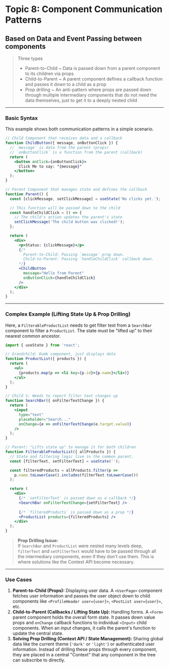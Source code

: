 # Topic 8: Component Communication Patterns

## Based on Data and Event Passing between components

> Three types
>
> - Parent-to-Child ~ Data is passed down from a parent component to its children via props
> - Child-to-Parent ~ A parent component defines a callback function and passes it down to a child as a prop
> - Prop drilling ~ An anti-pattern where props are passed down through multiple intermediary components that do not need the data themselves, just to get it to a deeply nested child

---

### Basic Syntax

This example shows both communication patterns in a simple scenario.

```jsx
// Child Component that receives data and a callback
function ChildButton({ message, onButtonClick }) {
  // `message` is data from the parent (props)
  // `onButtonClick` is a function from the parent (callback)
  return (
    <button onClick={onButtonClick}>
      Click Me to say: "{message}"
    </button>
  );
}

// Parent Component that manages state and defines the callback
function Parent() {
  const [clickMessage, setClickMessage] = useState('No clicks yet.');

  // This function will be passed down to the child
  const handleChildClick = () => {
    // The child's action updates the parent's state
    setClickMessage('The child button was clicked!');
  };

  return (
    <div>
      <p>Status: {clickMessage}</p>
      {/* 
        Parent-to-Child: Passing `message` prop down.
        Child-to-Parent: Passing `handleChildClick` callback down.
      */}
      <ChildButton
        message="Hello from Parent"
        onButtonClick={handleChildClick}
      />
    </div>
  );
}
```

---

### Complex Example (Lifting State Up & Prop Drilling)

Here, a `FilterableProductList` needs to get filter text from a `SearchBar` component to filter a `ProductList`. The state must be "lifted up" to their nearest common ancestor.

```jsx
import { useState } from 'react';

// Grandchild: Dumb component, just displays data
function ProductList({ products }) {
  return (
    <ul>
      {products.map(p => <li key={p.id}>{p.name}</li>)}
    </ul>
  );
}

// Child 1: Needs to report filter text changes up
function SearchBar({ onFilterTextChange }) {
  return (
    <input
      type="text"
      placeholder="Search..."
      onChange={e => onFilterTextChange(e.target.value)}
    />
  );
}

// Parent: "Lifts state up" to manage it for both children
function FilterableProductList({ allProducts }) {
  // State and filtering logic live in the common parent.
  const [filterText, setFilterText] = useState('');

  const filteredProducts = allProducts.filter(p =>
    p.name.toLowerCase().includes(filterText.toLowerCase())
  );

  return (
    <div>
      {/* `setFilterText` is passed down as a callback */}
      <SearchBar onFilterTextChange={setFilterText} />
      
      {/* `filteredProducts` is passed down as a prop */}
      <ProductList products={filteredProducts} />
    </div>
  );
}
```

> **Prop Drilling Issue:**  
> If `SearchBar` and `ProductList` were nested many levels deep, `filterText` and `setFilterText` would have to be passed through all the intermediary components, even if they don't use them. This is where solutions like the Context API become necessary.

---

### Use Cases

1. **Parent-to-Child (Props):** Displaying user data. A `<UserPage>` component fetches user information and passes the user object down to child components like `<ProfileHeader user={user}>`, `<PostList user={user}>`, etc.
2. **Child-to-Parent (Callbacks / Lifting State Up):** Handling forms. A `<Form>` parent component holds the overall form state. It passes down value props and `onChange` callback functions to individual `<Input>` child components. When an input changes, it calls the parent's function to update the central state.
3. **Solving Prop Drilling (Context API / State Management):** Sharing global data like the current theme (`'dark'` or `'light'`) or authenticated user information. Instead of drilling these props through every component, they are placed in a central "Context" that any component in the tree can subscribe to directly.
